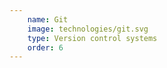 ```yaml
---
    name: Git
    image: technologies/git.svg
    type: Version control systems
    order: 6
---
```

